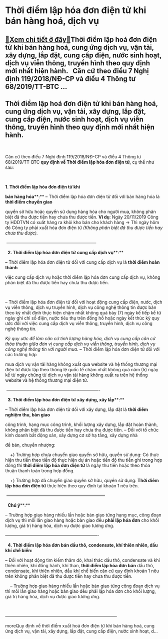 Thời điểm lập hóa đơn điện tử khi bán hàng hoá, dịch vụ
============================================================

[:gift:Xem chi tiết ở đây:gift:](https://hddtvn.com/thoi-diem-lap-hoa-don-dien-tu-khi-ban-hang-hoa-di%cc%a3ch-vu%cc%a3/)Thời điểm lập hoá đơn điện tử khi bán hàng hoá, cung ứng dịch vụ, vận tải, xây dựng, lắp đặt, cung cấp điện, nước sinh hoạt, dịch vụ viễn thông, truyền hình theo quy định mới nhất hiện hành.   Căn cứ theo điều 7 Nghị định 119/2018/NĐ-CP và điều 4 Thông tư 68/2019/TT-BTC …
----------------------------------------------------------------------------------------------------------------------------------------------------------------------------------------------------------------------------------------------------------------------------------------



Thời điểm lập hoá đơn điện tử khi bán hàng hoá, cung ứng dịch vụ, vận tải, xây dựng, lắp đặt, cung cấp điện, nước sinh hoạt, dịch vụ viễn thông, truyền hình theo quy định mới nhất hiện hành.
--------------------------------------------------------------------------------------------------------------------------------------------------------------------------------------------------------


 


Căn cứ theo điều 7 Nghị định 119/2018/NĐ-CP và điều 4 Thông tư 68/2019/TT-BTC **quy định về Thời điểm lập hóa đơn điện tử**, cụ thể như sau:  

 


**1. Thời điểm lập hóa đơn điện tử khi** 

**bán hàng hóa****:**
– Thời điểm lập hóa đơn điện tử đối với bán hàng hóa là **thời điểm chuyển giao** 

quyền sở hữu hoặc quyền sử dụng hàng hóa cho người mua, không phân biệt đã thu được tiền hay chưa thu được tiền.
**Ví dụ**: Ngày 20/11/2019 Công ty HDDTVN có xuất hàng ra khỏi kho bán cho khách hàng -> Thì ngày hôm đó Công ty phải xuất hóa đơn điện tử *(Không phân biệt đã thu được tiền hay chưa thu được).*



  

 ————————————————————–  

  
**2. Thời điểm lập hóa đơn điện tử** **cung cấp dịch vụ****:**


– Thời điểm lập hóa đơn điện tử đối với cung cấp dịch vụ là **thời điểm hoàn thành** 

việc cung cấp dịch vụ hoặc thời điểm lập hóa đơn cung cấp dịch vụ, không phân biệt đã thu được tiền hay chưa thu được tiền.  

   

– Thời điểm lập hóa đơn điện tử đối với hoạt động cung cấp điện, nước, dịch vụ viễn thông, dịch vụ truyền hình, dịch vụ công nghệ thông tin được bán theo kỳ nhất định thực hiện chậm nhất không quá bảy (7) ngày kế tiếp kể từ ngày ghi chỉ số điện, nước tiêu thụ trên đồng hồ hoặc ngày kết thúc kỳ quy ước đối với việc cung cấp dịch vụ viễn thông, truyền hình, dịch vụ công nghệ thông tin.  

*Kỳ quy ước để làm căn cứ tính lượng hàng hóa, dịch vụ cung cấp căn cứ* *thỏa thuận* *giữa đơn vị cung cấp dịch vụ viễn thông, truyền hình, dịch vụ công nghệ thông tin với người mua.*
– Thời điểm lập hóa đơn điện tử đối với các trường hợp 

mua dịch vụ vận tải hàng không xuất qua website và hệ thống thương mại điện tử được lập theo thông lệ quốc tế chậm nhất không quá năm (5) ngày kể từ ngày chứng từ dịch vụ vận tải hàng không xuất ra trên hệ thống website và hệ thống thương mại điện tử.

  

 —————————————————————-  

  
**3. Thời điểm lập hóa đơn điện tử** **xây dựng, xây lắp****:**


– Thời điểm lập hóa đơn điện tử đối với xây dựng, lắp đặt là **thời điểm nghiệm thu, bàn giao** 

công trình, hạng mục công trình, khối lượng xây dựng, lắp đặt hoàn thành, không phân biệt đã thu được tiền hay chưa thu được tiền.
– Đối với tổ chức kinh doanh bất động sản, xây dựng cơ sở hạ tầng, xây dựng nhà 

để bán, chuyển nhượng:  

    +) Trường hợp chưa chuyển giao quyền sở hữu, quyền sử dụng: Có thực hiện thu tiền theo tiến độ thực hiện dự án hoặc tiến độ thu tiền ghi trong hợp đồng thì **thời điểm lập hóa đơn điện tử** là ngày thu tiền hoặc theo thỏa thuận thanh toán trong hợp đồng.  

    +) Trường hợp đã chuyển giao quyền sở hữu, quyền sử dụng: **Thời điểm lập hóa đơn điện tử** thực hiện theo quy định tại khoản 1 nêu trên.

  

 ——————————————————————–  

  
**Chú ý****:**  

– Trường hợp giao hàng nhiều lần hoặc bàn giao từng hạng mục, công đoạn dịch vụ thì mỗi lần giao hàng hoặc bàn giao đều **phải lập hóa đơn** cho khối lượng, giá trị hàng hóa, dịch vụ được giao tương ứng.



  

—————————————————————-  

  
**4. Thời điểm lập hóa đơn bán dầu thô, condensate, khí thiên nhiên, dầu khí chế biến:**


– Đối với hoạt động tìm kiếm thăm dò, khai thác dầu thô, condensate và khí thiên nhiên, khí đồng hành, khí than, **thời điểm lập hóa đơn bán** dầu thô, condensate, khí thiên nhiên, dầu khí chế biến căn cứ quy định khoản 1 nêu trên không phân biệt đã thu được tiền hay chưa thu được tiền.


    – Trường hợp giao hàng nhiều lần hoặc bàn giao từng công đoạn dịch vụ thì mỗi lần giao hàng hoặc bàn giao đều phải lập hóa đơn cho khối lượng, giá trị hàng hóa, dịch vụ được giao tương ứng.  

 



—————————————————————————–


moreQuy định về thời điểm xuất hoá đơn điện tử khi bán hàng hoá, cung ứng dịch vụ, vận tải, xây dựng, lắp đặt, cung cấp điện, nước sinh hoạt, d…

